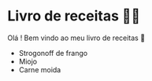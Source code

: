 # Livro de receitas :man_cook:

Olá ! Bem vindo ao meu livro de receitas :wave:

- Strogonoff de frango
- Miojo
- Carne moida

